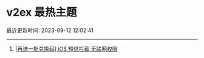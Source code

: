 # v2ex 最热主题

最近更新时间: 2023-09-12 12:02:41

--- 
1. [[再送一批兑换码] iOS 短信拦截 无联网权限](https://www.v2ex.com/t/972892) 
